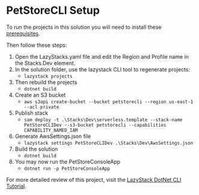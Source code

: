 # PetStoreCLI Setup
To run the projects in this solution you will need to install 
these <a href="https://lazystack.io/installation/installation_netcorecli.html">prerequisites</a>.

Then follow these steps:
1. Open the LazyStacks.yaml file and edit the Region and Profile name in the Stacks.Dev element.
2. In the solution folder, use the lazystack CLI tool to regenerate projects:
    - ``lazystack projects``
3. Then rebuild the projects
    - ``dotnet build``
4. Create an S3 bucket
    - ``aws s3api create-bucket --bucket petstorecli --region us-east-1 --acl private``
5. Publish stack
    - ``sam deploy -t .\Stacks\Dev\serverless.template --stack-name PetStoreCLIDev --s3-bucket petstorecli --capabilities  CAPABILITY_NAMED_IAM``
6. Generate AwsSettings.json file
    - ``lazystack settings PetStoreCLIDev .\Stacks\Dev\AwsSettings.json``
7. Build the solution
    - ``dotnet build``
8. You may now run the PetStoreConsoleApp
    - ``dotnet run -p PetStoreConsoleApp``
    
For more detailed review of this project, visit the <a href="https://lazystack.io/tutorial/tutorial_cli_overview.html">LazyStack DotNet CLI Tutorial</a>.

